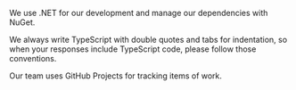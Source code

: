 We use .NET for our development and manage our dependencies with NuGet.

We always write TypeScript with double quotes and tabs for indentation, so when your responses include TypeScript code, please follow those conventions.

Our team uses GitHub Projects for tracking items of work.